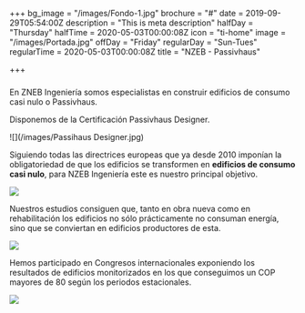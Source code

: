 +++
bg_image = "/images/Fondo-1.jpg"
brochure = "#"
date = 2019-09-29T05:54:00Z
description = "This is meta description"
halfDay = "Thursday"
halfTime = 2020-05-03T00:00:08Z
icon = "ti-home"
image = "/images/Portada.jpg"
offDay = "Friday"
regularDay = "Sun-Tues"
regularTime = 2020-05-03T00:00:08Z
title = "NZEB - Passivhaus"

+++
### 

En ZNEB Ingeniería somos especialistas en construir edificios de consumo casi nulo o Passivhaus.

Disponemos de la Certificación Passivhaus Designer.

![](/images/Passihaus Designer.jpg)

Siguiendo todas las directrices europeas que ya desde 2010 imponían la obligatoriedad de que los edificios se transformen en **edificios de consumo casi nulo**, para NZEB Ingeniería este es nuestro principal objetivo.

![](/images/Tubos.jpg)

Nuestros estudios consiguen que, tanto en obra nueva como en rehabilitación los edificios no sólo prácticamente no consuman energía, sino que se conviertan en edificios productores de esta.

![](/images/PHPP_WEB.jpg)

Hemos participado en Congresos internacionales exponiendo los resultados de edificios monitorizados en los que conseguimos un COP mayores de 80 según los periodos estacionales.

![](/images/Passiv.jpg)